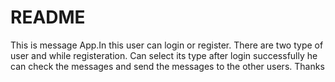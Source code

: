 # README

This is message App.In this user can login or register. There are two type of user and while registeration. Can select its type after login successfully he can check the messages and send the messages to the other users.
Thanks
